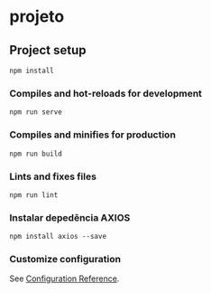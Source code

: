 # projeto

## Project setup
```
npm install
```

### Compiles and hot-reloads for development
```
npm run serve
```

### Compiles and minifies for production
```
npm run build
```

### Lints and fixes files
```
npm run lint
```

### Instalar depedência AXIOS
```
npm install axios --save
```

### Customize configuration
See [Configuration Reference](https://cli.vuejs.org/config/).
